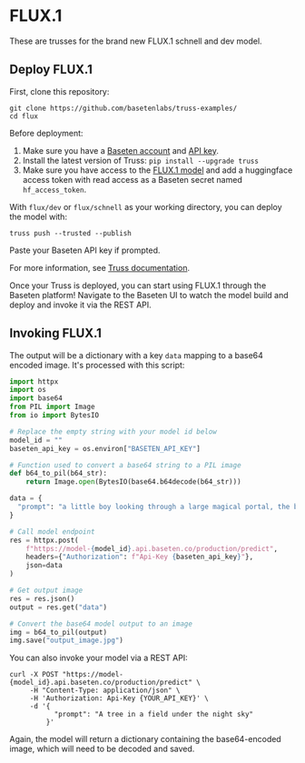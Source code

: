 # FLUX.1

These are trusses for the brand new FLUX.1 schnell and dev model.

## Deploy FLUX.1

First, clone this repository:

```
git clone https://github.com/basetenlabs/truss-examples/
cd flux
```

Before deployment:

1. Make sure you have a [Baseten account](https://app.baseten.co/signup) and [API key](https://app.baseten.co/settings/account/api_keys).
2. Install the latest version of Truss: `pip install --upgrade truss`
3. Make sure you have access to the [FLUX.1 model](https://huggingface.co/black-forest-labs/FLUX.1-schnell) and add a huggingface access token with read access as a Baseten secret named `hf_access_token`.

With `flux/dev` or `flux/schnell` as your working directory, you can deploy the model with:

```
truss push --trusted --publish
```

Paste your Baseten API key if prompted.

For more information, see [Truss documentation](https://truss.baseten.co).

Once your Truss is deployed, you can start using FLUX.1 through the Baseten platform! Navigate to the Baseten UI to watch the model build and deploy and invoke it via the REST API.

## Invoking FLUX.1

The output will be a dictionary with a key `data` mapping to a base64 encoded image. It's processed with this script:

```python
import httpx
import os
import base64
from PIL import Image
from io import BytesIO

# Replace the empty string with your model id below
model_id = ""
baseten_api_key = os.environ["BASETEN_API_KEY"]

# Function used to convert a base64 string to a PIL image
def b64_to_pil(b64_str):
    return Image.open(BytesIO(base64.b64decode(b64_str)))

data = {
  "prompt": "a little boy looking through a large magical portal, the boy sees a futuristic human civilization in that portal, extremely detailed, trending on artstation, 8k"
}

# Call model endpoint
res = httpx.post(
    f"https://model-{model_id}.api.baseten.co/production/predict",
    headers={"Authorization": f"Api-Key {baseten_api_key}"},
    json=data
)

# Get output image
res = res.json()
output = res.get("data")

# Convert the base64 model output to an image
img = b64_to_pil(output)
img.save("output_image.jpg")
```

You can also invoke your model via a REST API:

```
curl -X POST "https://model-{model_id}.api.baseten.co/production/predict" \
     -H "Content-Type: application/json" \
     -H 'Authorization: Api-Key {YOUR_API_KEY}' \
     -d '{
           "prompt": "A tree in a field under the night sky"
         }'
```

Again, the model will return a dictionary containing the base64-encoded image, which will need to be decoded and saved.
